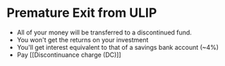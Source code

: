 # Premature Exit from ULIP

- All of your money will be transferred to a discontinued fund.
- You won't get the returns on your investment
- You'll get interest equivalent to that of a savings bank account (~4%)
- Pay [[Discontinuance charge (DC)]]

